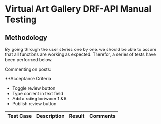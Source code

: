 # Virtual Art Gallery DRF-API Manual Testing

## Methodology

By going through the user stories one by one, we should be able to assure that all functions are working as expected.
Therefor, a series of tests have been performed below.

Commenting on posts:

**Acceptance Criteria
- Toggle review button
- Type content in text field
- Add a rating between 1 & 5
- Publish review button

| Test Case | Description | Result | Comments |
|-----------|-------------|--------|----------|